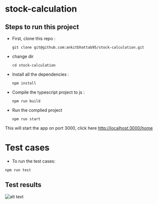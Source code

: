 # stock-calculation
## Steps to run this project
- First, clone this repo :
  ```
  git clone git@github.com:ankitbhattab95/stock-calculation.git
  ```
- change dir
  ```
  cd stock-calculation
  ```
- Install all the dependencies :
  ```
  npm install
  ```
- Compile the typescript project to js :
  ```
  npm run build
  ```
- Run the complied project
  ```
  npm run start
  ```
This will start the app on port 3000, click here [http://localhost:3000/home](http://localhost:3000/home)

# Test cases
- To run the test cases:
```
npm run test
```
## Test results
![alt text](https://i.ibb.co/XFW181z/test-report.png)
